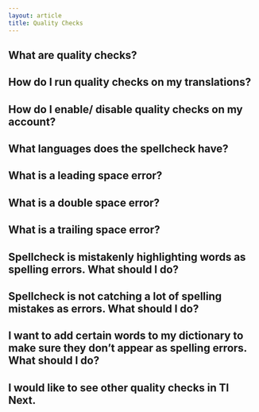 ```yaml
---
layout: article
title: Quality Checks
---
```


## What are quality checks?

## How do I run quality checks on my translations?

## How do I enable/ disable quality checks on my account?

## What languages does the spellcheck have?

## What is a leading space error?

## What is a double space error?

## What is a trailing space error?

## Spellcheck is mistakenly highlighting words as spelling errors. What should I do?

## Spellcheck is not catching a lot of spelling mistakes as errors. What should I do?

## I want to add certain words to my dictionary to make sure they don’t appear as spelling errors. What should I do?

## I would like to see other quality checks in TI Next.
